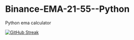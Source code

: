 # Binance-EMA-21-55--Python
Python ema calculator

[![GitHub Streak](https://streak-stats.demolab.com?user=lember-ecu&theme=dark)](https://git.io/streak-stats)
